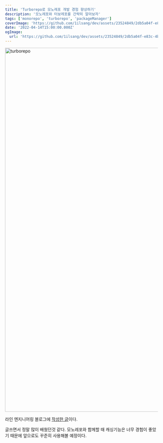 ```yaml
---
title: 'Turborepo로 모노레포 개발 경험 향상하기'
description: '모노레포와 터보레포를 간략히 알아보자'
tags: ['monorepo', 'turborepo', 'packageManager']
coverImage: 'https://github.com/1ilsang/dev/assets/23524849/2db5a04f-e83c-4bc4-ba59-685d3bb0e5dd'
date: '2022-04-14T15:00:00.000Z'
ogImage:
  url: 'https://github.com/1ilsang/dev/assets/23524849/2db5a04f-e83c-4bc4-ba59-685d3bb0e5dd'
---
```


<img width="1200" src="https://user-images.githubusercontent.com/23524849/178152297-6995c412-1f3d-4e28-b17b-b3294a41cc8c.png" alt="turborepo">

라인 엔지니어링 블로그에 [작성한 글](https://engineering.linecorp.com/ko/blog/monorepo-with-turborepo/)이다.

글쓰면서 정말 많이 배웠던것 같다. 모노레포와 함께할 때 캐싱기능은 너무 경험이 좋았기 때문에 앞으로도 꾸준히 사용해볼 예정이다.
